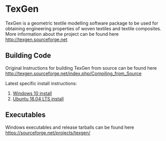 # TexGen
TexGen is a geometric textile modelling software package to be used for obtaining engineering properties of woven textiles and textile composites. More information about the project can be found here http://texgen.sourceforge.net

## Building Code
Original Instructions for building TexGen from source can be found here http://texgen.sourceforge.net/index.php/Compiling_from_Source

Latest specific install instructions:

1. [Windows 10 install](mddocs/WindowsInstall.md)
1. [Ubuntu 18.04 LTS install](mddocs/UbuntuBionicInstall.md)

## Executables
Windows executables and release tarballs can be found here https://sourceforge.net/projects/texgen/
